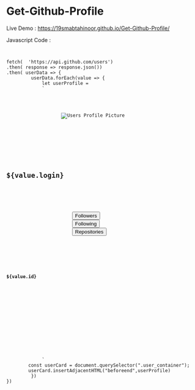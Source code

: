 # Get-Github-Profile

Live Demo : https://19smabtahinoor.github.io/Get-Github-Profile/

Javascript Code : 

<pre>
<code>

fetch(  'https://api.github.com/users')
.then( response => response.json())
.then( userData => {
         userData.forEach(value => {
             let userProfile =
             `
            <div class="users_Card">
                <div class="users_profile_picture">
                    <img src="${value.avatar_url}" alt="Users Profile Picture" class="profile_picture">
                </div>
 
                <div class="users_information">
                    <div class="users_name">
                        <h2 class="users_name_text">${value.login}</h2>
                    </div>
                    <div class="users_followers_following_repo">
                        <button class="users_followers">Followers</button>
                        <button class="users_following">Following</button>
                        <button class="users_repo">Repositories</button>
                    </div>
 
                    <div class="users_followers_following_repo_numbers">
                        <h4 class="user_followers_numbers">${value.id}</h4>
                        <h4 class="user_followering_numbers"></h4>
                        <h4 class="user_repo_numbers"></h4>
                    </div>
                </div>
            </div>
             `
        const userCard = document.querySelector(".user_container");
        userCard.insertAdjacentHTML("beforeend",userProfile)
         })
})
</code>
</pre>
